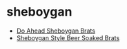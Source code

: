 # sheboygan

 * [Do Ahead Sheboygan Brats](index/d/do-ahead-sheboygan-brats-12644.json)
 * [Sheboygan Style Beer Soaked Brats](index/s/sheboygan-style-beer-soaked-brats-12642.json)

